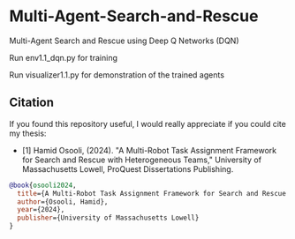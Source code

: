 # Multi-Agent-Search-and-Rescue
Multi-Agent Search and Rescue using Deep Q Networks (DQN)

Run env1.1_dqn.py for training

Run visualizer1.1.py for demonstration of the trained agents

## Citation

If you found this repository useful, I would really appreciate if you could cite my thesis:

- [1] Hamid Osooli, (2024). "A Multi-Robot Task Assignment Framework for Search and Rescue with Heterogeneous Teams," University of Massachusetts Lowell, ProQuest Dissertations Publishing.


```bibtex
@book{osooli2024,
  title={A Multi-Robot Task Assignment Framework for Search and Rescue with Heterogeneous Teams},
  author={Osooli, Hamid},
  year={2024},
  publisher={University of Massachusetts Lowell}
}

```
